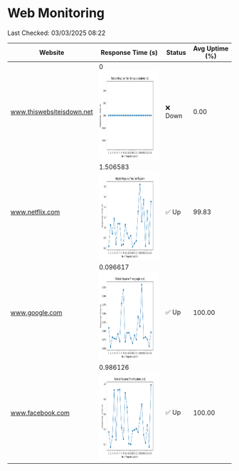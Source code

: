 # Web Monitoring

Last Checked: 03/03/2025 08:22

| Website | Response Time (s) | Status | Avg Uptime (%) |
|---------|-------------------|--------|----------------|
| www.thiswebsiteisdown.net | 0 <br> <img src="graph/thiswebsiteisdown.net.png" alt="Graph" width="200" height="200">  | ❌ Down | 0.00 |
| www.netflix.com | 1.506583 <br> <img src="graph/netflix.com.png" alt="Graph" width="200" height="200">  | ✅ Up | 99.83 |
| www.google.com | 0.096617 <br> <img src="graph/google.com.png" alt="Graph" width="200" height="200">  | ✅ Up | 100.00 |
| www.facebook.com | 0.986126 <br> <img src="graph/facebook.com.png" alt="Graph" width="200" height="200">  | ✅ Up | 100.00 |
